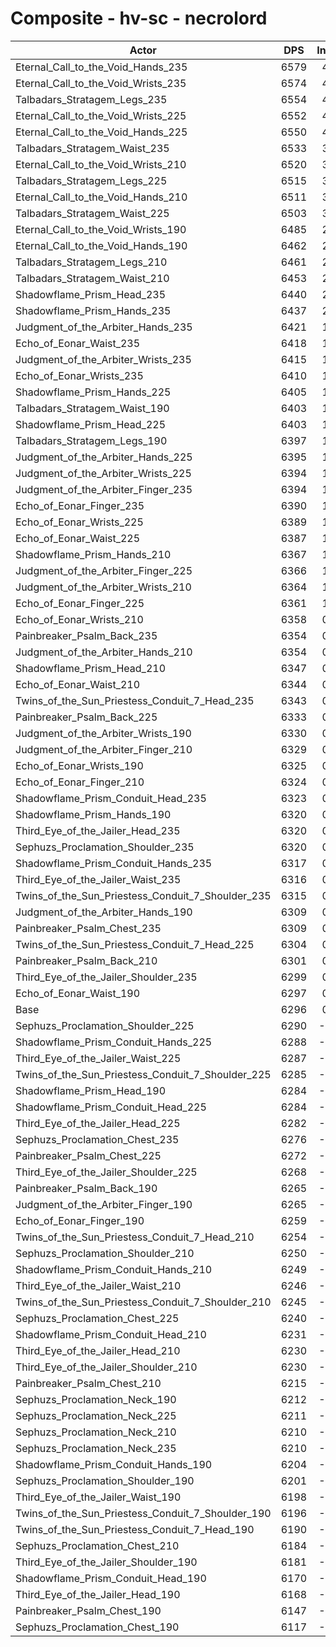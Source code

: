 # Composite - hv-sc - necrolord
| Actor | DPS | Increase |
|---|:---:|:---:|
|Eternal_Call_to_the_Void_Hands_235|6579|4.49%|
|Eternal_Call_to_the_Void_Wrists_235|6574|4.41%|
|Talbadars_Stratagem_Legs_235|6554|4.09%|
|Eternal_Call_to_the_Void_Wrists_225|6552|4.06%|
|Eternal_Call_to_the_Void_Hands_225|6550|4.02%|
|Talbadars_Stratagem_Waist_235|6533|3.76%|
|Eternal_Call_to_the_Void_Wrists_210|6520|3.55%|
|Talbadars_Stratagem_Legs_225|6515|3.47%|
|Eternal_Call_to_the_Void_Hands_210|6511|3.40%|
|Talbadars_Stratagem_Waist_225|6503|3.28%|
|Eternal_Call_to_the_Void_Wrists_190|6485|2.99%|
|Eternal_Call_to_the_Void_Hands_190|6462|2.63%|
|Talbadars_Stratagem_Legs_210|6461|2.62%|
|Talbadars_Stratagem_Waist_210|6453|2.49%|
|Shadowflame_Prism_Head_235|6440|2.28%|
|Shadowflame_Prism_Hands_235|6437|2.23%|
|Judgment_of_the_Arbiter_Hands_235|6421|1.98%|
|Echo_of_Eonar_Waist_235|6418|1.92%|
|Judgment_of_the_Arbiter_Wrists_235|6415|1.89%|
|Echo_of_Eonar_Wrists_235|6410|1.81%|
|Shadowflame_Prism_Hands_225|6405|1.72%|
|Talbadars_Stratagem_Waist_190|6403|1.70%|
|Shadowflame_Prism_Head_225|6403|1.69%|
|Talbadars_Stratagem_Legs_190|6397|1.59%|
|Judgment_of_the_Arbiter_Hands_225|6395|1.56%|
|Judgment_of_the_Arbiter_Wrists_225|6394|1.55%|
|Judgment_of_the_Arbiter_Finger_235|6394|1.55%|
|Echo_of_Eonar_Finger_235|6390|1.49%|
|Echo_of_Eonar_Wrists_225|6389|1.47%|
|Echo_of_Eonar_Waist_225|6387|1.44%|
|Shadowflame_Prism_Hands_210|6367|1.12%|
|Judgment_of_the_Arbiter_Finger_225|6366|1.10%|
|Judgment_of_the_Arbiter_Wrists_210|6364|1.08%|
|Echo_of_Eonar_Finger_225|6361|1.02%|
|Echo_of_Eonar_Wrists_210|6358|0.98%|
|Painbreaker_Psalm_Back_235|6354|0.92%|
|Judgment_of_the_Arbiter_Hands_210|6354|0.91%|
|Shadowflame_Prism_Head_210|6347|0.80%|
|Echo_of_Eonar_Waist_210|6344|0.76%|
|Twins_of_the_Sun_Priestess_Conduit_7_Head_235|6343|0.74%|
|Painbreaker_Psalm_Back_225|6333|0.59%|
|Judgment_of_the_Arbiter_Wrists_190|6330|0.54%|
|Judgment_of_the_Arbiter_Finger_210|6329|0.51%|
|Echo_of_Eonar_Wrists_190|6325|0.46%|
|Echo_of_Eonar_Finger_210|6324|0.44%|
|Shadowflame_Prism_Conduit_Head_235|6323|0.43%|
|Shadowflame_Prism_Hands_190|6320|0.38%|
|Third_Eye_of_the_Jailer_Head_235|6320|0.38%|
|Sephuzs_Proclamation_Shoulder_235|6320|0.37%|
|Shadowflame_Prism_Conduit_Hands_235|6317|0.33%|
|Third_Eye_of_the_Jailer_Waist_235|6316|0.32%|
|Twins_of_the_Sun_Priestess_Conduit_7_Shoulder_235|6315|0.29%|
|Judgment_of_the_Arbiter_Hands_190|6309|0.20%|
|Painbreaker_Psalm_Chest_235|6309|0.20%|
|Twins_of_the_Sun_Priestess_Conduit_7_Head_225|6304|0.11%|
|Painbreaker_Psalm_Back_210|6301|0.08%|
|Third_Eye_of_the_Jailer_Shoulder_235|6299|0.04%|
|Echo_of_Eonar_Waist_190|6297|0.00%|
|Base|6296|0.00%|
|Sephuzs_Proclamation_Shoulder_225|6290|-0.11%|
|Shadowflame_Prism_Conduit_Hands_225|6288|-0.13%|
|Third_Eye_of_the_Jailer_Waist_225|6287|-0.15%|
|Twins_of_the_Sun_Priestess_Conduit_7_Shoulder_225|6285|-0.18%|
|Shadowflame_Prism_Head_190|6284|-0.19%|
|Shadowflame_Prism_Conduit_Head_225|6284|-0.20%|
|Third_Eye_of_the_Jailer_Head_225|6282|-0.23%|
|Sephuzs_Proclamation_Chest_235|6276|-0.33%|
|Painbreaker_Psalm_Chest_225|6272|-0.39%|
|Third_Eye_of_the_Jailer_Shoulder_225|6268|-0.46%|
|Painbreaker_Psalm_Back_190|6265|-0.50%|
|Judgment_of_the_Arbiter_Finger_190|6265|-0.50%|
|Echo_of_Eonar_Finger_190|6259|-0.59%|
|Twins_of_the_Sun_Priestess_Conduit_7_Head_210|6254|-0.68%|
|Sephuzs_Proclamation_Shoulder_210|6250|-0.73%|
|Shadowflame_Prism_Conduit_Hands_210|6249|-0.75%|
|Third_Eye_of_the_Jailer_Waist_210|6246|-0.80%|
|Twins_of_the_Sun_Priestess_Conduit_7_Shoulder_210|6245|-0.81%|
|Sephuzs_Proclamation_Chest_225|6240|-0.89%|
|Shadowflame_Prism_Conduit_Head_210|6231|-1.04%|
|Third_Eye_of_the_Jailer_Head_210|6230|-1.05%|
|Third_Eye_of_the_Jailer_Shoulder_210|6230|-1.06%|
|Painbreaker_Psalm_Chest_210|6215|-1.29%|
|Sephuzs_Proclamation_Neck_190|6212|-1.35%|
|Sephuzs_Proclamation_Neck_225|6211|-1.36%|
|Sephuzs_Proclamation_Neck_210|6210|-1.37%|
|Sephuzs_Proclamation_Neck_235|6210|-1.37%|
|Shadowflame_Prism_Conduit_Hands_190|6204|-1.46%|
|Sephuzs_Proclamation_Shoulder_190|6201|-1.52%|
|Third_Eye_of_the_Jailer_Waist_190|6198|-1.56%|
|Twins_of_the_Sun_Priestess_Conduit_7_Shoulder_190|6196|-1.59%|
|Twins_of_the_Sun_Priestess_Conduit_7_Head_190|6190|-1.70%|
|Sephuzs_Proclamation_Chest_210|6184|-1.78%|
|Third_Eye_of_the_Jailer_Shoulder_190|6181|-1.83%|
|Shadowflame_Prism_Conduit_Head_190|6170|-2.01%|
|Third_Eye_of_the_Jailer_Head_190|6168|-2.03%|
|Painbreaker_Psalm_Chest_190|6147|-2.37%|
|Sephuzs_Proclamation_Chest_190|6117|-2.84%|
